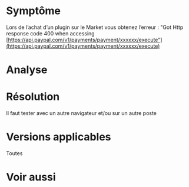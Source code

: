 Symptôme 
========

Lors de l’achat d’un plugin sur le Market vous obtenez l’erreur : "Got
Http response code 400 when accessing
[https://api.paypal.com/v1/payments/payment/xxxxxx/execute"](https://api.paypal.com/v1/payments/payment/xxxxxx/execute)

Analyse 
=======

Résolution 
==========

Il faut tester avec un autre navigateur et/ou sur un autre poste

Versions applicables 
====================

Toutes

Voir aussi 
==========
